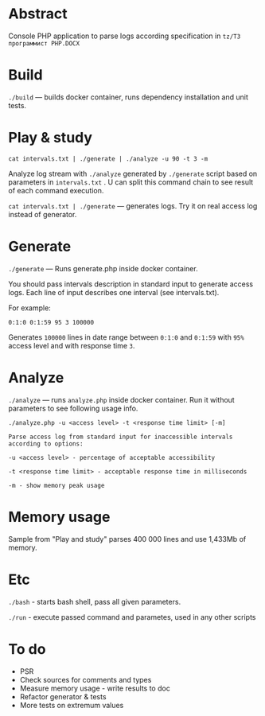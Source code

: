 # Abstract
Console PHP application to parse logs according specification in `tz/ТЗ программист PHP.DOCX`
# Build
`./build` &mdash; builds docker container, runs dependency installation and unit tests.

# Play & study

`cat intervals.txt | ./generate | ./analyze -u 90 -t 3 -m`

Analyze log stream with `./analyze` generated by `./generate` script based on parameters in `intervals.txt` . 
U can split this command chain to see result of each command execution.

`cat intervals.txt | ./generate` &mdash; generates logs. Try it on real access log instead of generator.

# Generate

`./generate` &mdash; Runs generate.php inside docker container.

You should pass  intervals description in standard input to generate access logs.
Each line of input describes one interval (see intervals.txt).

For example: 
```
0:1:0 0:1:59 95 3 100000
```
Generates `100000` lines in date range between `0:1:0` and `0:1:59` 
with `95%` access level and with response time `3`. 

# Analyze

`./analyze` &mdash; runs `analyze.php` inside docker container. Run it without parameters to see following usage info.
```
./analyze.php -u <access level> -t <response time limit> [-m]

Parse access log from standard input for inaccessible intervals according to options:

-u <access level> - percentage of acceptable accessibility

-t <response time limit> - acceptable response time in milliseconds

-m - show memory peak usage
```
# Memory usage

Sample from "Play and study" parses 400 000 lines and use 1,433Mb of memory.

# Etc

`./bash` - starts bash shell, pass all given parameters.

`./run` - execute passed command and parametes, used in any other scripts

# To do

- PSR
- Check sources for comments and types
- Measure memory usage - write results to doc
- Refactor generator & tests
- More tests on extremum values

